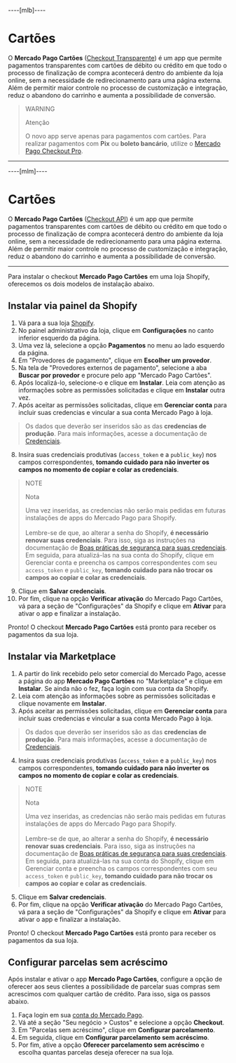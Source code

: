 ----[mlb]----
# Cartões

O **Mercado Pago Cartões** ([Checkout Transparente](/developers/pt/docs/checkout-api/landing)) é um app que permite pagamentos transparentes com cartões de débito ou crédito em que todo o processo de finalização de compra acontecerá dentro do ambiente da loja online, sem a necessidade de redirecionamento para uma página externa. Além de permitir maior controle no processo de customização e integração, reduz o abandono do carrinho e aumenta a possibilidade de conversão.

> WARNING
>
> Atenção
>
> O novo app serve apenas para pagamentos com cartões. Para realizar pagamentos com **Pix** ou **boleto bancário**, utilize o [Mercado Pago Checkout Pro](/developers/pt/docs/shopify/integration-configuration/checkout-pro).

------------
----[mlm]----
# Cartões

O **Mercado Pago Cartões** ([Checkout API](/developers/pt/docs/checkout-api/landing)) é um app que permite pagamentos transparentes com cartões de débito ou crédito em que todo o processo de finalização de compra acontecerá dentro do ambiente da loja online, sem a necessidade de redirecionamento para uma página externa. Além de permitir maior controle no processo de customização e integração, reduz o abandono do carrinho e aumenta a possibilidade de conversão.

------------

Para instalar o checkout **Mercado Pago Cartões** em uma loja Shopify, oferecemos os dois modelos de instalação abaixo.

## Instalar via painel da Shopify

1. Vá para a sua loja [Shopify](https://accounts.shopify.com/store-login).
2. No painel administrativo da loja, clique em **Configurações** no canto inferior esquerdo da página.
3. Uma vez lá, selecione a opção **Pagamentos** no menu ao lado esquerdo da página. 
4. Em "Provedores de pagamento", clique em **Escolher um provedor**.
5. Na tela de "Provedores externos de pagamento", selecione a aba **Buscar por provedor** e procure pelo app "Mercado Pago Cartões".
6. Após localizá-lo, selecione-o e clique em **Instalar**. Leia com atenção as informações sobre as permissões solicitadas e clique em **Instalar** outra vez.
7. Após aceitar as permissões solicitadas, clique em **Gerenciar conta** para incluir suas credencias e vincular a sua conta Mercado Pago à loja.

> Os dados que deverão ser inseridos são as das **credencias de produção**. Para mais informações, acesse a documentação de [Credenciais](/developers/pt/guides/additional-content/your-integrations/credentials).

8. Insira suas credenciais produtivas (`access_token` e a `public_key`) nos campos correspondentes, **tomando cuidado para não inverter os campos no momento de copiar e colar as credenciais**.

> NOTE
>
> Nota
>
> Uma vez inseridas, as credencias não serão mais pedidas em futuras instalações de apps do Mercado Pago para Shopify.
> <br><br>
> Lembre-se de que, ao alterar a senha do Shopify, **é necessário renovar suas credenciais**. Para isso, siga as instruções na documentação de [Boas práticas de segurança para suas credenciais](/developers/pt/docs/shopify/best-practices/credentials-best-practices/secure-credentials). Em seguida, para atualizá-las na sua conta do Shopify, clique em Gerenciar conta e preencha os campos correspondentes com seu `access_token` e `public_key`, **tomando cuidado para não trocar os campos ao copiar e colar as credenciais**.

9. Clique em **Salvar credenciais**.
10. Por fim, clique na opção **Verificar ativação** do Mercado Pago Cartões, vá para a seção de "Configurações" da Shopify e clique em **Ativar** para ativar o app e finalizar a instalação.

Pronto! O checkout **Mercado Pago Cartões** está pronto para receber os pagamentos da sua loja.

## Instalar via Marketplace

1. A partir do link recebido pelo setor comercial do Mercado Pago, acesse a página do app **Mercado Pago Cartões** no "Marketplace" e clique em **Instalar**. Se ainda não o fez, faça login com sua conta da Shopify.
2. Leia com atenção as informações sobre as permissões solicitadas e clique novamente em **Instalar**.
3. Após aceitar as permissões solicitadas, clique em **Gerenciar conta** para incluir suas credencias e vincular a sua conta Mercado Pago à loja.

> Os dados que deverão ser inseridos são as das **credencias de produção**. Para mais informações, acesse a documentação de [Credenciais](/developers/pt/guides/additional-content/your-integrations/credentials).

4. Insira suas credenciais produtivas (`access_token` e a `public_key`) nos campos correspondentes, **tomando cuidado para não inverter os campos no momento de copiar e colar as credenciais**.

> NOTE
>
> Nota
>
> Uma vez inseridas, as credencias não serão mais pedidas em futuras instalações de apps do Mercado Pago para Shopify.
> <br><br>
> Lembre-se de que, ao alterar a senha do Shopify, **é necessário renovar suas credenciais**. Para isso, siga as instruções na documentação de [Boas práticas de segurança para suas credenciais](/developers/pt/docs/shopify/best-practices/credentials-best-practices/secure-credentials). Em seguida, para atualizá-las na sua conta do Shopify, clique em Gerenciar conta e preencha os campos correspondentes com seu `access_token` e `public_key`, **tomando cuidado para não trocar os campos ao copiar e colar as credenciais**.

5. Clique em **Salvar credenciais**.
6. Por fim, clique na opção **Verificar ativação** do Mercado Pago Cartões, vá para a seção de "Configurações" da Shopify e clique em **Ativar** para ativar o app e finalizar a instalação.

Pronto! O checkout **Mercado Pago Cartões** está pronto para receber os pagamentos da sua loja.

## Configurar parcelas sem acréscimo

Após instalar e ativar o app **Mercado Pago Cartões**, configure a opção de oferecer aos seus clientes a possibilidade de parcelar suas compras sem acrescimos com qualquer cartão de crédito. Para isso, siga os passos abaixo. 

1. Faça login em sua [conta do Mercado Pago](https://www.mercadopago[FAKER][URL][DOMAIN]/home).
2. Vá até a seção "Seu negócio > Custos" e selecione a opção **Checkout**.
3. Em "Parcelas sem acréscimo", clique em **Configurar parcelamento**.
4. Em seguida, clique em **Configurar parcelamento sem acréscimo**.
5. Por fim, ative a opção **Oferecer parcelamento sem acréscimo** e escolha quantas parcelas deseja oferecer na sua loja.